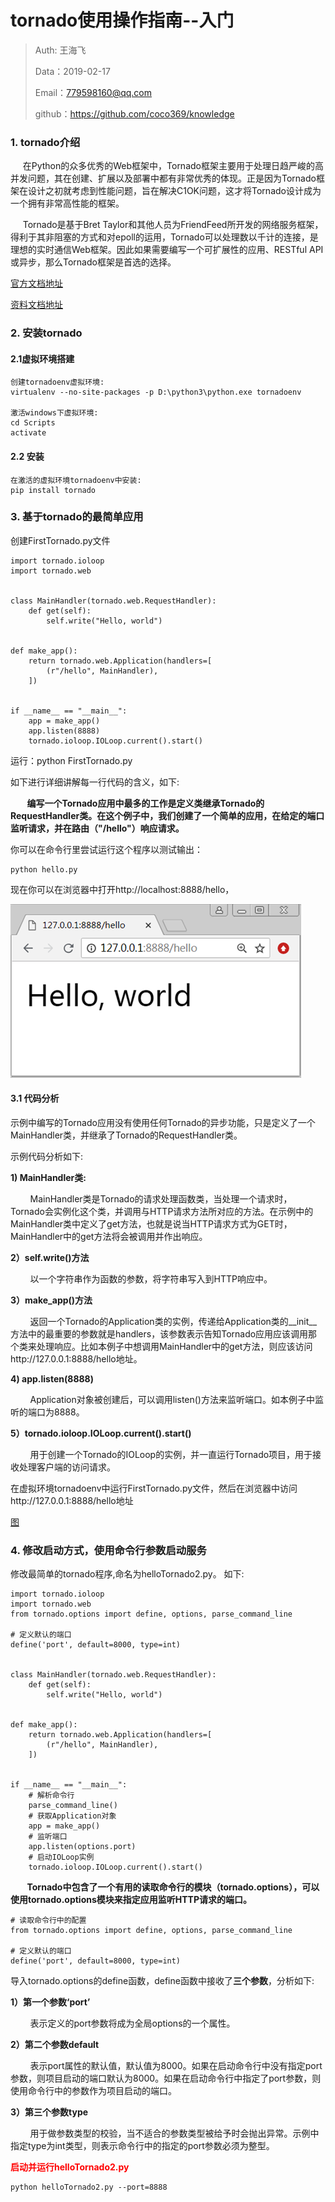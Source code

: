 
# tornado使用操作指南--入门

>Auth: 王海飞
>
>Data：2019-02-17
>
>Email：779598160@qq.com
>
>github：https://github.com/coco369/knowledge 

### 1. tornado介绍


&nbsp;&nbsp;&nbsp;&nbsp;&nbsp;在Python的众多优秀的Web框架中，Tornado框架主要用于处理日趋严峻的高并发问题，其在创建、扩展以及部署中都有非常优秀的体现。正是因为Tornado框架在设计之初就考虑到性能问题，旨在解决C1OK问题，这才将Tornado设计成为一个拥有非常高性能的框架。

&nbsp;&nbsp;&nbsp;&nbsp;&nbsp;Tornado是基于Bret Taylor和其他人员为FriendFeed所开发的网络服务框架，得利于其非阻塞的方式和对epoll的运用，Tornado可以处理数以千计的连接，是理想的实时通信Web框架。因此如果需要编写一个可扩展性的应用、RESTful API或异步，那么Tornado框架是首选的选择。


[官方文档地址](http://www.tornadoweb.org/en/stable/)

[资料文档地址](http://shouce.jb51.net/tornado/ch1.html#ch1-1-1)

### 2. 安装tornado

#### 2.1虚拟环境搭建

	创建tornadoenv虚拟环境:
	virtualenv --no-site-packages -p D:\python3\python.exe tornadoenv

	激活windows下虚拟环境:
	cd Scripts
	activate
	
#### 2.2 安装
	
	在激活的虚拟环境tornadoenv中安装:
	pip install tornado


### 3. 基于tornado的最简单应用

创建FirstTornado.py文件
	
	import tornado.ioloop
	import tornado.web
	
	
	class MainHandler(tornado.web.RequestHandler):
	    def get(self):
	        self.write("Hello, world")
	
	
	def make_app():
	    return tornado.web.Application(handlers=[
	        (r"/hello", MainHandler),
	    ])
	
	
	if __name__ == "__main__":
	    app = make_app()
	    app.listen(8888)
	    tornado.ioloop.IOLoop.current().start()


运行：python FirstTornado.py

如下进行详细讲解每一行代码的含义，如下:

<b>&nbsp;&nbsp;&nbsp;&nbsp;&nbsp;&nbsp;&nbsp;&nbsp;编写一个Tornado应用中最多的工作是定义类继承Tornado的RequestHandler类。在这个例子中，我们创建了一个简单的应用，在给定的端口监听请求，并在路由（"/hello"）响应请求。</b>

你可以在命令行里尝试运行这个程序以测试输出：

	python hello.py

现在你可以在浏览器中打开http://localhost:8888/hello，

![图](../images/tornado_first.png)

#### 3.1 代码分析

示例中编写的Tornado应用没有使用任何Tornado的异步功能，只是定义了一个MainHandler类，并继承了Tornado的RequestHandler类。

示例代码分析如下:

<b> 1) MainHandler类:</b>

&nbsp;&nbsp;&nbsp;&nbsp;&nbsp;&nbsp;&nbsp;&nbsp;MainHandler类是Tornado的请求处理函数类，当处理一个请求时，Tornado会实例化这个类，并调用与HTTP请求方法所对应的方法。在示例中的MainHandler类中定义了get方法，也就是说当HTTP请求方式为GET时，MainHandler中的get方法将会被调用并作出响应。

<b> 2）self.write()方法</b>

&nbsp;&nbsp;&nbsp;&nbsp;&nbsp;&nbsp;&nbsp;&nbsp;以一个字符串作为函数的参数，将字符串写入到HTTP响应中。

<b> 3）make_app()方法</b>

&nbsp;&nbsp;&nbsp;&nbsp;&nbsp;&nbsp;&nbsp;&nbsp;返回一个Tornado的Application类的实例，传递给Application类的__init__方法中的最重要的参数就是handlers，该参数表示告知Tornado应用应该调用那个类来处理响应。比如本例子中想调用MainHandler中的get方法，则应该访问http://127.0.0.1:8888/hello地址。

<b> 4) app.listen(8888)</b>

&nbsp;&nbsp;&nbsp;&nbsp;&nbsp;&nbsp;&nbsp;&nbsp;Application对象被创建后，可以调用listen()方法来监听端口。如本例子中监听的端口为8888。

<b> 5）tornado.ioloop.IOLoop.current().start()</b>

&nbsp;&nbsp;&nbsp;&nbsp;&nbsp;&nbsp;&nbsp;&nbsp;用于创建一个Tornado的IOLoop的实例，并一直运行Tornado项目，用于接收处理客户端的访问请求。

在虚拟环境tornadoenv中运行FirstTornado.py文件，然后在浏览器中访问http://127.0.0.1:8888/hello地址

[图](../images/tornado_first.png)

### 4. 修改启动方式，使用命令行参数启动服务

修改最简单的tornado程序,命名为helloTornado2.py。 如下:

	import tornado.ioloop
	import tornado.web
	from tornado.options import define, options, parse_command_line
	
	# 定义默认的端口
	define('port', default=8000, type=int)
	
	
	class MainHandler(tornado.web.RequestHandler):
	    def get(self):
	        self.write("Hello, world")
	
	
	def make_app():
	    return tornado.web.Application(handlers=[
	        (r"/hello", MainHandler),
	    ])
	
	
	if __name__ == "__main__":
	    # 解析命令行
	    parse_command_line()
	    # 获取Application对象
	    app = make_app()
	    # 监听端口
	    app.listen(options.port)
	    # 启动IOLoop实例
	    tornado.ioloop.IOLoop.current().start()


<b>&nbsp;&nbsp;&nbsp;&nbsp;&nbsp;&nbsp;&nbsp;&nbsp;Tornado中包含了一个有用的读取命令行的模块（tornado.options），可以使用tornado.options模块来指定应用监听HTTP请求的端口。</b>

	# 读取命令行中的配置
	from tornado.options import define, options, parse_command_line
	
	# 定义默认的端口
	define('port', default=8000, type=int)


导入tornado.options的define函数，define函数中接收了<b>三个参数</b>，分析如下:

<b> 1）第一个参数‘port’ </b>

&nbsp;&nbsp;&nbsp;&nbsp;&nbsp;&nbsp;&nbsp;&nbsp;表示定义的port参数将成为全局options的一个属性。

<b> 2）第二个参数default </b>

&nbsp;&nbsp;&nbsp;&nbsp;&nbsp;&nbsp;&nbsp;&nbsp;表示port属性的默认值，默认值为8000。如果在启动命令行中没有指定port参数，则项目启动的端口默认为8000。如果在启动命令行中指定了port参数，则使用命令行中的参数作为项目启动的端口。

<b> 3）第三个参数type </b>

&nbsp;&nbsp;&nbsp;&nbsp;&nbsp;&nbsp;&nbsp;&nbsp;用于做参数类型的校验，当不适合的参数类型被给予时会抛出异常。示例中指定type为int类型，则表示命令行中的指定的port参数必须为整型。

<b style="color:red;"> 启动并运行helloTornado2.py </b>

	python helloTornado2.py --port=8888

